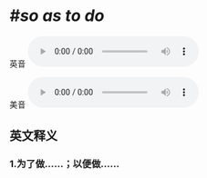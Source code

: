 # ***\#so as to do*** 
英音
<audio src="./media/so as to do1_AAC.aac" controls="controls"></audio>

美音
<audio src="./media/so as to do2_AAC.aac" controls="controls"></audio>



  

英文释义
---
### 1.**为了做……；以便做……**  


